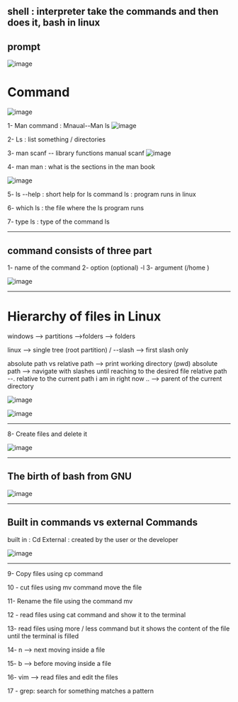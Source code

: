 ## shell : interpreter take the commands and then does it, bash in linux

## prompt
![image](https://github.com/user-attachments/assets/b7297674-29c0-412b-a353-b9c4dc78aa03)

# Command
![image](https://github.com/user-attachments/assets/731e7e51-80be-4770-bc87-a8b21291d133)
  
1- Man command :   Mnaual--Man ls 
![image](https://github.com/user-attachments/assets/18ab203a-554e-47c7-89d6-94ce41a1ab7c)


2- Ls : list something / directories

3- man scanf -- library functions manual scanf
![image](https://github.com/user-attachments/assets/639dfbce-a29c-4be8-87ca-897ecf28b167)


4- man man : what is the sections in the man book

![image](https://github.com/user-attachments/assets/9c7e4ce9-328f-4898-9c9a-80b8b442eb5f)


5-  ls --help : short help for ls command
ls : program runs in linux 


6- which ls : the file where the ls program runs

7- type ls : type of the command ls 


--------------------------------------------------------------


## command consists of three part 


1- name of the command 
2- option (optional) -l 
3- argument (/home )


![image](https://github.com/user-attachments/assets/2f8d00f1-a0f6-4375-abca-021af214b3b6)

----------------------------------------------------------

# Hierarchy of files in Linux

windows --> partitions -->folders --> folders

linux --> single tree (root partition) / --slash --> first slash only 

absolute path vs relative path --> print working directory (pwd)
absolute path  -->  navigate with slashes until reaching to the desired file 
relative path --. relative to the current path i am in right now 
..   --> parent of the current directory 

![image](https://github.com/user-attachments/assets/7f4bbf9b-0818-4f34-a10a-6d8eef0bc775)


![image](https://github.com/user-attachments/assets/fa8db4e1-ee59-4272-9c63-d1ba663cdaa8)




----------------------------


8- Create files and delete it 


![image](https://github.com/user-attachments/assets/cf5dd422-a97d-48ff-8fec-65afb1a86a7e)



---------------------------------


## The birth of bash from GNU 

![image](https://github.com/user-attachments/assets/bae2d2f8-3577-48e1-bdaf-eb4699bdd52a)


-----------------------------------



## Built in commands vs external Commands
built in : Cd 
External : created by the user or the developer 

![image](https://github.com/user-attachments/assets/8d9e9530-553c-4422-8556-6ab4e1919d7e)






----------------------------------------------------------------




9- Copy files using cp command 

10 - cut files using mv command move the file 

11- Rename the file using the command mv 

12 - read files using cat command and show it to the terminal 

13- read files using more / less command but it shows the content of the file until the terminal is filled

14-  n --> next moving inside a file 

15- b --> before moving inside a file  

16- vim --> read files and edit the files

17 - grep: search for something matches a pattern




